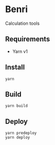 # Benri
Calculation tools

## Requirements

* Yarn v1

## Install
```
yarn
```

## Build

```
yarn build
```

## Deploy

```
yarn predeploy
yarn deploy
```
